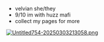
  - velvian she/they
  - 9/10 im with huzz mafi
  - collect my pages for more

[![Untitled754-20250303213058.png](https://i.postimg.cc/kgSn3yzH/Untitled754-20250303213058.png)](https://postimg.cc/cvsqffs7)
